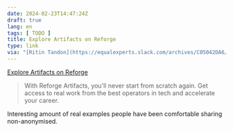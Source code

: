 ```yaml
---
date: 2024-02-23T14:47:24Z
draft: true
lang: en
tags: [ TODO ]
title: Explore Artifacts on Reforge
type: link
via: "[Ritin Tandon](https://equalexperts.slack.com/archives/C05042DA6/p1708706515117249)"
---
```


[Explore Artifacts on Reforge](https://www.reforge.com/artifacts)

> With Reforge Artifacts, you'll never start from scratch again. Get access to real work from the best operators in tech and accelerate your career.

Interesting amount of real examples people have been comfortable sharing non-anonymised.
